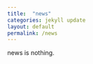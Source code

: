 ```yaml
---
title:  "news"
categories: jekyll update
layout: default
permalink: /news
---
```


news is nothing.
